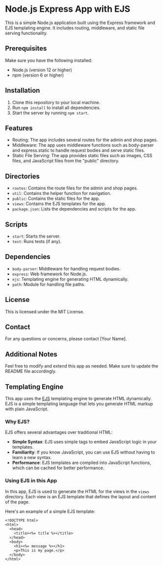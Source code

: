 ﻿# Node.js Express App with EJS

This is a simple Node.js application built using the Express framework and EJS templating engine. It includes routing, middleware, and static file serving functionality.

## Prerequisites

Make sure you have the following installed:

- Node.js (version 12 or higher)
- npm (version 6 or higher)

## Installation

1. Clone this repository to your local machine.
2. Run `npm install` to install all dependencies.
3. Start the server by running `npm start`.

## Features

- Routing: The app includes several routes for the admin and shop pages.
- Middleware: The app uses middleware functions such as body-parser and express.static to handle request bodies and serve static files.
- Static File Serving: The app provides static files such as images, CSS files, and JavaScript files from the "public" directory.

## Directories

- `routes`: Contains the route files for the admin and shop pages.
- `util`: Contains the helper function for navigation.
- `public`: Contains the static files for the app.
- `views`: Contains the EJS templates for the app.
- `package.json`: Lists the dependencies and scripts for the app.

## Scripts

- `start`: Starts the server.
- `test`: Runs tests (if any).

## Dependencies

- `body-parser`: Middleware for handling request bodies.
- `express`: Web framework for Node.js.
- `ejs`: Templating engine for generating HTML dynamically.
- `path`: Module for handling file paths.

## License

This is licensed under the MIT License.

## Contact

For any questions or concerns, please contact [Your Name].

## Additional Notes

Feel free to modify and extend this app as needed. Make sure to update the README file accordingly.

## Templating Engine

This app uses the [EJS](https://ejs.co/) templating engine to generate HTML dynamically. EJS is a simple templating language that lets you generate HTML markup with plain JavaScript.

### Why EJS?

EJS offers several advantages over traditional HTML:

- **Simple Syntax**: EJS uses simple tags to embed JavaScript logic in your templates.
- **Familiarity**: If you know JavaScript, you can use EJS without having to learn a new syntax.
- **Performance**: EJS templates are compiled into JavaScript functions, which can be cached for better performance.

### Using EJS in this App

In this app, EJS is used to generate the HTML for the views in the `views` directory. Each view is an EJS template that defines the layout and content of the page.

Here's an example of a simple EJS template:

```ejs
<!DOCTYPE html>
<html>
  <head>
    <title><%= title %></title>
  </head>
  <body>
    <h1><%= message %></h1>
    <p>This is my page.</p>
  </body>
</html>
```
